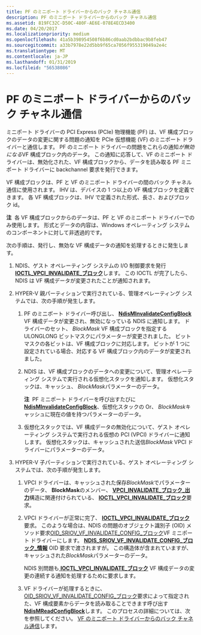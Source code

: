 ```yaml
---
title: PF のミニポート ドライバーからのバック チャネル通信
description: PF のミニポート ドライバーからのバック チャネル通信
ms.assetid: 819FC32C-D50C-480F-AE6E-078E4ECD3400
ms.date: 04/20/2017
ms.localizationpriority: medium
ms.openlocfilehash: 41a5b398954508f6b86cd0aab2bdbbac9b8feb47
ms.sourcegitcommit: a33b7978e22d5bb9f65ca7056f955319049a2e4c
ms.translationtype: MT
ms.contentlocale: ja-JP
ms.lasthandoff: 01/31/2019
ms.locfileid: "56538086"
---
```

# <a name="backchannel-communication-from-the-pf-miniport-driver"></a>PF のミニポート ドライバーからのバック チャネル通信


ミニポート ドライバーの PCI Express (PCIe) 物理機能 (PF) は、VF 構成ブロックのデータの変更に関する問題の通知を PCIe 仮想機能 (VF) のミニポート ドライバーと通信します。 PF のミニポート ドライバーの問題をこれらの通知*が無効になる*VF 構成ブロック内のデータ。 この通知に応答して、VF のミニポート ドライバーは、無効化された、VF 構成ブロックから、データを読み取る PF ミニポート ドライバーに backchannel 要求を発行できます。

VF 構成ブロックは、PF と VF のミニポート ドライバーの間のバック チャネル通信に使用されます。 IHV は、デバイスの 1 つ以上の VF 構成ブロックを定義できます。 各 VF 構成ブロックは、IHV で定義された形式、長さ、およびブロック id。

**注**  各 VF 構成ブロックからのデータは、PF と VF のミニポート ドライバーでのみ使用します。 形式とデータの内容は、Windows オペレーティング システムのコンポーネントに対して非透過的です。

 

次の手順は、発行し、無効な VF 構成データの通知を処理するときに発生します。

1.  NDIS、ゲスト オペレーティング システムの I/O 制御要求を発行[ **IOCTL\_VPCI\_INVALIDATE\_ブロック**](https://msdn.microsoft.com/library/windows/hardware/hh439301)します。 この IOCTL が完了したら、NDIS は VF 構成データが変更されたことが通知されます。

2.  HYPER-V 親パーティションで実行されている、管理オペレーティング システムでは、次の手順が発生します。

    1.  PF のミニポート ドライバー呼び出し、 [ **NdisMInvalidateConfigBlock** ](https://msdn.microsoft.com/library/windows/hardware/hh451517) VF 構成データが変更され、無効になっている NDIS に通知します。 ドライバーのセット、 *BlockMask* VF 構成ブロックを指定する ULONGLONG ビットマスクにパラメーターが変更されました。 ビットマスクの各ビットは、VF 構成ブロックに対応します。 ビットが 1 つに設定されている場合、対応する VF 構成ブロック内のデータが変更されました。
    2.  NDIS は、VF 構成ブロックのデータへの変更について、管理オペレーティング システムで実行される仮想化スタックを通知します。 仮想化スタックは、キャッシュ、 *BlockMask*パラメーターのデータ。

        **注**  PF ミニポート ドライバーを呼び出すたびに[ **NdisMInvalidateConfigBlock**](https://msdn.microsoft.com/library/windows/hardware/hh451517)、仮想化スタックの Or、 *BlockMask*キャッシュに現在の値を持つパラメーターのデータ。

         

    3.  仮想化スタックでは、VF 構成データの無効化について、ゲスト オペレーティング システムで実行される仮想の PCI (VPCI) ドライバーに通知します。 仮想化スタックは、キャッシュされた送信*BlockMask* VPCI ドライバーにパラメーターのデータ。

3.  HYPER-V 子パーティションで実行されている、ゲスト オペレーティング システムでは、次の手順が発生します。

    1.  VPCI ドライバーは、キャッシュされた保存*BlockMask*でパラメーターのデータ、 **BlockMask**のメンバー、 [ **VPCI\_INVALIDATE\_ブロック\_出力**](https://msdn.microsoft.com/library/windows/hardware/hh451586)構造に関連付けられている、 [ **IOCTL\_VPCI\_INVALIDATE\_ブロック**](https://msdn.microsoft.com/library/windows/hardware/hh439301)要求。

    2.  VPCI ドライバーが正常に完了、 [ **IOCTL\_VPCI\_INVALIDATE\_ブロック**](https://msdn.microsoft.com/library/windows/hardware/hh439301)要求。 このような場合は、NDIS の問題のオブジェクト識別子 (OID) メソッド要求[OID\_SRIOV\_VF\_INVALIDATE\_CONFIG\_ブロック](https://msdn.microsoft.com/library/windows/hardware/hh451903)VF ミニポート ドライバーにします。 [ **NDIS\_SRIOV\_VF\_INVALIDATE\_CONFIG\_ブロック\_情報**](https://msdn.microsoft.com/library/windows/hardware/hh451684) OID 要求で渡されますが。 この構造体が含まれていますが、キャッシュされた*BlockMask*パラメーターのデータ。

        NDIS 別問題も[ **IOCTL\_VPCI\_INVALIDATE\_ブロック**](https://msdn.microsoft.com/library/windows/hardware/hh439301) VF 構成データの変更の連続する通知を処理するために要求します。

    3.  VF ドライバーが処理するときに、 [OID\_SRIOV\_VF\_INVALIDATE\_CONFIG\_ブロック](https://msdn.microsoft.com/library/windows/hardware/hh451903)要求によって指定された、VF 構成要素からデータを読み取ることできます呼び出す[ **NdisMReadConfigBlock**](https://msdn.microsoft.com/library/windows/hardware/hh451523)します。 このプロセスの詳細については、次を参照してください。 [VF のミニポート ドライバーからのバック チャネル通信](backchannel-communication-from-a-vf-miniport-driver.md)します。

 

 





